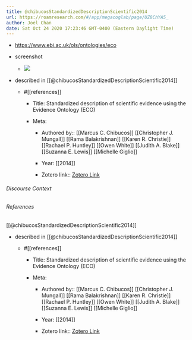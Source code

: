 ```yaml
---
title: @chibucosStandardizedDescriptionScientific2014
url: https://roamresearch.com/#/app/megacoglab/page/UZ8ChYA5_
author: Joel Chan
date: Sat Oct 24 2020 17:23:46 GMT-0400 (Eastern Daylight Time)
---
```


- https://www.ebi.ac.uk/ols/ontologies/eco
- screenshot

    - ![](https://firebasestorage.googleapis.com/v0/b/firescript-577a2.appspot.com/o/imgs%2Fapp%2Fmegacoglab%2FXQrw8qATzF.png?alt=media&token=f3ae6dc7-d425-4092-b13a-455950fa08bc)
- described in [[@chibucosStandardizedDescriptionScientific2014]]

    - #[[references]]

        - Title: Standardized description of scientific evidence using the Evidence Ontology (ECO)

        - Meta:

            - Authored by:: [[Marcus C. Chibucos]] [[Christopher J. Mungall]] [[Rama Balakrishnan]] [[Karen R. Christie]] [[Rachael P. Huntley]] [[Owen White]] [[Judith A. Blake]] [[Suzanna E. Lewis]] [[Michelle Giglio]]

            - Year: [[2014]]

            - Zotero link:: [Zotero Link](zotero://select/items/1_7NXJ2S6Q)

###### Discourse Context



###### References

[[@chibucosStandardizedDescriptionScientific2014]]

- described in [[@chibucosStandardizedDescriptionScientific2014]]

    - #[[references]]

        - Title: Standardized description of scientific evidence using the Evidence Ontology (ECO)

        - Meta:

            - Authored by:: [[Marcus C. Chibucos]] [[Christopher J. Mungall]] [[Rama Balakrishnan]] [[Karen R. Christie]] [[Rachael P. Huntley]] [[Owen White]] [[Judith A. Blake]] [[Suzanna E. Lewis]] [[Michelle Giglio]]

            - Year: [[2014]]

            - Zotero link:: [Zotero Link](zotero://select/items/1_7NXJ2S6Q)
